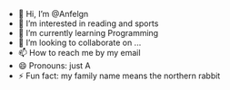 - 👋 Hi, I’m @Anfelgn
- 👀 I’m interested in reading and sports 
- 🌱 I’m currently learning Programming
- 💞️ I’m looking to collaborate on ...
- 📫 How to reach me by my email 
- 😄 Pronouns: just A
- ⚡ Fun fact: my family name means the northern rabbit 

<!---
Anfelgn/Anfelgn is a ✨ special ✨ repository because its `README.md` (this file) appears on your GitHub profile.
You can click the Preview link to take a look at your changes.
--->
